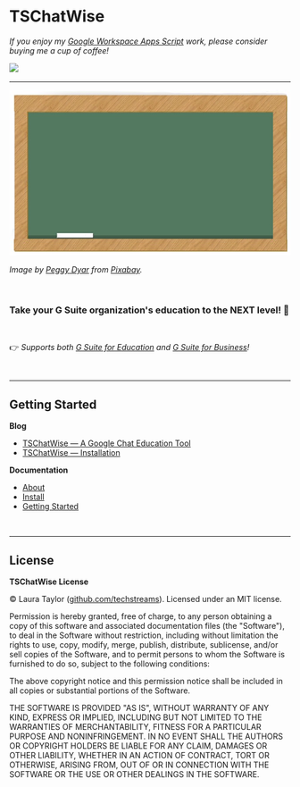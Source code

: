 # TSChatWise

*If you enjoy my [Google Workspace Apps Script](https://developers.google.com/apps-script) work, please consider buying me a cup of coffee!* 


[![](https://techstreams.github.io/images/bmac.svg)](https://www.buymeacoffee.com/techstreams)

---

![](chalkboard.jpg)

*Image by [Peggy Dyar](https://pixabay.com/users/4Me2Design-3106045/?utm_source=link-attribution&amp;utm_medium=referral&amp;utm_campaign=image&amp;utm_content=2629436) from [Pixabay](https://pixabay.com/?utm_source=link-attribution&amp;utm_medium=referral&amp;utm_campaign=image&amp;utm_content=2629436).*

<br>

### Take your G Suite organization's education to the NEXT level! 🚀

<br>

:point_right: *Supports both [G Suite for Education](https://edu.google.com/) and [G Suite for Business](https://gsuite.google.com/solutions/)!*


<br>

---

## Getting Started

**Blog**

* [TSChatWise — A Google Chat Education Tool](https://techstreams.medium.com/tschatwise-a-google-chat-education-tool-a9b96b78f780)
* [TSChatWise — Installation](https://techstreams.medium.com/tschatwise-installation-a89356d5b194)

**Documentation**

* [About](docs/About.md)
* [Install](docs/Install.md)
* [Getting Started](docs/GettingStarted.md)

<br>
 
---

## License

**TSChatWise License**

© Laura Taylor ([github.com/techstreams](https://github.com/techstreams)). Licensed under an MIT license.

Permission is hereby granted, free of charge, to any person obtaining a copy of this software and associated documentation files (the "Software"), to deal in the Software without restriction, including without limitation the rights to use, copy, modify, merge, publish, distribute, sublicense, and/or sell copies of the Software, and to permit persons to whom the Software is furnished to do so, subject to the following conditions:

The above copyright notice and this permission notice shall be included in all copies or substantial portions of the Software.

THE SOFTWARE IS PROVIDED "AS IS", WITHOUT WARRANTY OF ANY KIND, EXPRESS OR IMPLIED, INCLUDING BUT NOT LIMITED TO THE WARRANTIES OF MERCHANTABILITY, FITNESS FOR A PARTICULAR PURPOSE AND NONINFRINGEMENT. IN NO EVENT SHALL THE AUTHORS OR COPYRIGHT HOLDERS BE LIABLE FOR ANY CLAIM, DAMAGES OR OTHER LIABILITY, WHETHER IN AN ACTION OF CONTRACT, TORT OR OTHERWISE, ARISING FROM, OUT OF OR IN CONNECTION WITH THE SOFTWARE OR THE USE OR OTHER DEALINGS IN THE SOFTWARE.
